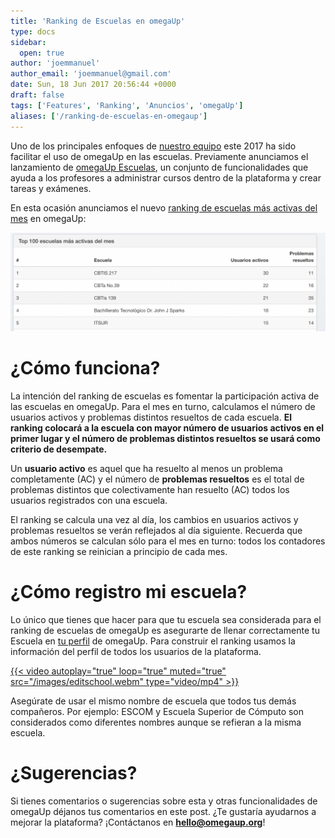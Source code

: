 ```yaml
---
title: 'Ranking de Escuelas en omegaUp'
type: docs
sidebar:
  open: true
author: 'joemmanuel'
author_email: 'joemmanuel@gmail.com'
date: Sun, 18 Jun 2017 20:56:44 +0000
draft: false
tags: ['Features', 'Ranking', 'Anuncios', 'omegaUp']
aliases: ['/ranking-de-escuelas-en-omegaup']
---
```


Uno de los principales enfoques de [nuestro equipo](https://omegaup.org/#team) este 2017 ha sido facilitar el uso de omegaUp en las escuelas. Previamente anunciamos el lanzamiento de [omegaUp Escuelas](https://blog.omegaup.com/2017/05/anunciando-omegaup-escuelas/), un conjunto de funcionalidades que ayuda a los profesores a administrar cursos dentro de la plataforma y crear tareas y exámenes.

En esta ocasión anunciamos el nuevo [ranking de escuelas más activas del mes](https://omegaup.com/schoolsrank/) en omegaUp:

[![Ranking de Escuelas](/images/Screen-Shot-2017-06-17-at-9.56.58-AM-1024x322.png)](/images/Screen-Shot-2017-06-17-at-9.56.58-AM.png)

¿Cómo funciona?
===============

La intención del ranking de escuelas es fomentar la participación activa de las escuelas en omegaUp. Para el mes en turno, calculamos el número de usuarios activos y problemas distintos resueltos de cada escuela. **El ranking colocará a la escuela con mayor número de usuarios activos en el primer lugar y el número de problemas distintos resueltos se usará como criterio de desempate.**

Un **usuario activo** es aquel que ha resuelto al menos un problema completamente (AC) y el número de **problemas resueltos** es el total de problemas distintos que colectivamente han resuelto (AC) todos los usuarios registrados con una escuela.

El ranking se calcula una vez al día, los cambios en usuarios activos y problemas resueltos se verán reflejados al día siguiente. Recuerda que ambos números se calculan sólo para el mes en turno: todos los contadores de este ranking se reinician a principio de cada mes.

¿Cómo registro mi escuela?
==========================

Lo único que tienes que hacer para que tu escuela sea considerada para el ranking de escuelas de omegaUp es asegurarte de llenar correctamente tu Escuela en [tu perfil](https://omegaup.com/profile/edit/) de omegaUp. Para construir el ranking usamos la información del perfil de todos los usuarios de la plataforma.

[{{< video autoplay="true" loop="true" muted="true" src="/images/editschool.webm" type="video/mp4" >}}](/images/editschool.webm)

Asegúrate de usar el mismo nombre de escuela que todos tus demás compañeros. Por ejemplo: ESCOM y Escuela Superior de Cómputo son considerados como diferentes nombres aunque se refieran a la misma escuela.

¿Sugerencias?
=============

Si tienes comentarios o sugerencias sobre esta y otras funcionalidades de omegaUp déjanos tus comentarios en este post. ¿Te gustaría ayudarnos a mejorar la plataforma? ¡Contáctanos en **hello@omegaup.org**!
